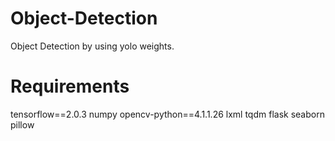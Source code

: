 # Object-Detection
Object Detection by using yolo weights.
# Requirements
tensorflow==2.0.3
numpy
opencv-python==4.1.1.26
lxml
tqdm
flask
seaborn
pillow

